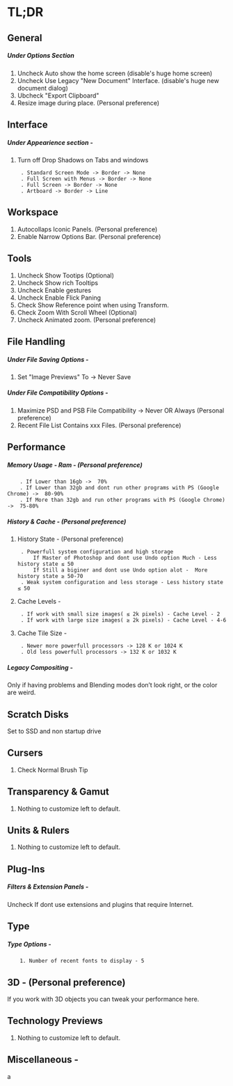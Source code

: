 # TL;DR

## General 
##### Under Options Section
1. Uncheck Auto show the home screen (disable's huge home screen)
2. Uncheck Use Legacy "New Document" Interface. (disable's huge new document dialog)
3. Ubcheck "Export Clipboard"
4. Resize image during place. (Personal preference)

## Interface
##### Under Appearience section - 
1. Turn off Drop Shadows on Tabs and windows

        . Standard Screen Mode -> Border -> None
        . Full Screen with Menus -> Border -> None
        . Full Screen -> Border -> None
        . Artboard -> Border -> Line

## Workspace

1. Autocollaps Iconic Panels. (Personal preference)
2. Enable Narrow Options Bar. (Personal preference)

## Tools

1. Uncheck Show Tootips (Optional)
2. Uncheck Show rich Tooltips
3. Uncheck Enable gestures
4. Uncheck Enable Flick Paning
5. Check Show Reference point when using Transform.
6. Check Zoom With Scroll Wheel (Optional)
7. Uncheck Animated zoom. (Personal preference)

## File Handling
##### Under File Saving Options - 

1. Set "Image Previews" To -> Never Save

##### Under File Compatibility Options -

1. Maximize PSD and PSB File Compatibility -> Never OR Always (Personal preference)
2. Recent File List Contains xxx Files. (Personal preference)

## Performance
##### Memory Usage - Ram - (Personal preference)

        . If Lower than 16gb ->  70%
        . If Lower than 32gb and dont run other programs with PS (Google Chrome) ->  80-90%
        . If More than 32gb and run other programs with PS (Google Chrome) ->  75-80%

##### History & Cache - (Personal preference)
1. History State - (Personal preference)

        . Powerfull system configuration and high storage
            If Master of Photoshop and dont use Undo option Much - Less history state ≤ 50
            If Still a biginer and dont use Undo option alot -  More history state ≥ 50-70
        . Weak system configuration and less storage - Less history state ≤ 50

2. Cache Levels -

        . If work with small size images( ≤	2k pixels) - Cache Level - 2
        . If work with large size images( ≥	2k pixels) - Cache Level - 4-6

3. Cache Tile Size - 

        . Newer more powerfull processors -> 128 K or 1024 K
        . Old less powerfull processors -> 132 K or 1032 K

##### Legacy Compositing - 

Only if having problems and Blending modes don’t look right, or the color are weird.

## Scratch Disks

Set to SSD and non startup drive

## Cursers

1. Check Normal Brush Tip

## Transparency & Gamut

1. Nothing to customize left to default. 

## Units & Rulers

1. Nothing to customize left to default. 

## Plug-Ins

##### Filters & Extension Panels -

Uncheck If dont use extensions and plugins that require Internet.

## Type

##### Type Options -
        1. Number of recent fonts to display - 5

## 3D - (Personal preference)

If you work with 3D objects you can tweak your performance here.

## Technology Previews
1. Nothing to customize left to default. 



## Miscellaneous -






a
